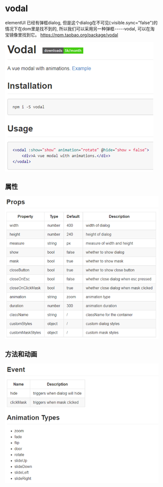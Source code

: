 # vodal
elementUI 已经有弹框dialog, 但是这个dialog在不可见(:visible.sync="false")的情况下在dom里是找不到的, 所以我们可以采用另一种弹框-----vodal, 可以在淘宝镜像里找到它。
https://npm.taobao.org/package/vodal

<img src="../../asset/images/vodal.png"/>

## 属性
<img src="../../asset/images/vodal1.png"/>

## 方法和动画
<img src="../../asset/images/vodal2.png"/>
